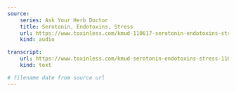 ```yaml
---
source:
    series: Ask Your Herb Doctor
    title: Serotonin, Endotoxins, Stress
    url: https://www.toxinless.com/kmud-110617-serotonin-endotoxins-stress.mp3
    kind: audio

transcript:
    url: https://www.toxinless.com/kmud-serotonin-endotoxins-stress-110617.doc
    kind: text

# filename date from source url
---
```

